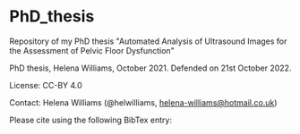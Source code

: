 # PhD_thesis
Repository of my PhD thesis "Automated Analysis of Ultrasound Images for the Assessment of Pelvic Floor Dysfunction"

PhD thesis, Helena Williams, October 2021. Defended on 21st October 2022.

License: CC-BY 4.0

Contact: Helena Williams (@helwilliams, helena-williams@hotmail.co.uk)

Please cite using the following BibTex entry:
